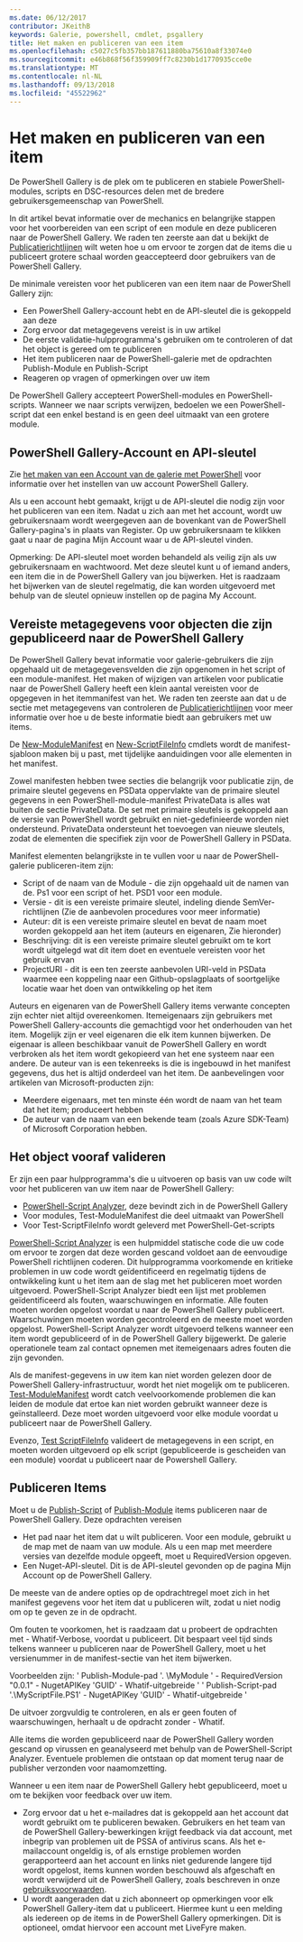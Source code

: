 ```yaml
---
ms.date: 06/12/2017
contributor: JKeithB
keywords: Galerie, powershell, cmdlet, psgallery
title: Het maken en publiceren van een item
ms.openlocfilehash: c5027c5fb357bb187611880ba75610a8f33074e0
ms.sourcegitcommit: e46b868f56f359909ff7c8230b1d1770935cce0e
ms.translationtype: MT
ms.contentlocale: nl-NL
ms.lasthandoff: 09/13/2018
ms.locfileid: "45522962"
---
```

# <a name="creating-and-publishing-an-item"></a>Het maken en publiceren van een item

De PowerShell Gallery is de plek om te publiceren en stabiele PowerShell-modules, scripts en DSC-resources delen met de bredere gebruikersgemeenschap van PowerShell.

In dit artikel bevat informatie over de mechanics en belangrijke stappen voor het voorbereiden van een script of een module en deze publiceren naar de PowerShell Gallery.
We raden ten zeerste aan dat u bekijkt de [Publicatierichtlijnen](https://msdn.microsoft.com/powershell/gallery/psgallery/psgallery-PublishingGuidelines) wilt weten hoe u om ervoor te zorgen dat de items die u publiceert grotere schaal worden geaccepteerd door gebruikers van de PowerShell Gallery.

De minimale vereisten voor het publiceren van een item naar de PowerShell Gallery zijn:

- Een PowerShell Gallery-account hebt en de API-sleutel die is gekoppeld aan deze
- Zorg ervoor dat metagegevens vereist is in uw artikel
- De eerste validatie-hulpprogramma's gebruiken om te controleren of dat het object is gereed om te publiceren
- Het item publiceren naar de PowerShell-galerie met de opdrachten Publish-Module en Publish-Script
- Reageren op vragen of opmerkingen over uw item

De PowerShell Gallery accepteert PowerShell-modules en PowerShell-scripts.
Wanneer we naar scripts verwijzen, bedoelen we een PowerShell-script dat een enkel bestand is en geen deel uitmaakt van een grotere module.

## <a name="powershell-gallery-account-and-api-key"></a>PowerShell Gallery-Account en API-sleutel

Zie [het maken van een Account van de galerie met PowerShell](https://msdn.microsoft.com/powershell/gallery/psgallery/psgallery_creating_an_account) voor informatie over het instellen van uw account PowerShell Gallery.

Als u een account hebt gemaakt, krijgt u de API-sleutel die nodig zijn voor het publiceren van een item.
Nadat u zich aan met het account, wordt uw gebruikersnaam wordt weergegeven aan de bovenkant van de PowerShell Gallery-pagina's in plaats van Register.
Op uw gebruikersnaam te klikken gaat u naar de pagina Mijn Account waar u de API-sleutel vinden.

Opmerking: De API-sleutel moet worden behandeld als veilig zijn als uw gebruikersnaam en wachtwoord.
Met deze sleutel kunt u of iemand anders, een item die in de PowerShell Gallery van jou bijwerken.
Het is raadzaam het bijwerken van de sleutel regelmatig, die kan worden uitgevoerd met behulp van de sleutel opnieuw instellen op de pagina My Account.

## <a name="required-metadata-for-items-published-to-the-powershell-gallery"></a>Vereiste metagegevens voor objecten die zijn gepubliceerd naar de PowerShell Gallery

De PowerShell Gallery bevat informatie voor galerie-gebruikers die zijn opgehaald uit de metagegevensvelden die zijn opgenomen in het script of een module-manifest.
Het maken of wijzigen van artikelen voor publicatie naar de PowerShell Gallery heeft een klein aantal vereisten voor de opgegeven in het itemmanifest van het.
We raden ten zeerste aan dat u de sectie met metagegevens van controleren de [Publicatierichtlijnen](https://msdn.microsoft.com/powershell/gallery/psgallery/psgallery-PublishingGuidelines) voor meer informatie over hoe u de beste informatie biedt aan gebruikers met uw items.

De [New-ModuleManifest](https://msdn.microsoft.com/powershell/gallery/psget/module/ModuleManifest-Reference) en [New-ScriptFileInfo](https://msdn.microsoft.com/powershell/gallery/psget/script/psget_new-scriptfileinfo) cmdlets wordt de manifest-sjabloon maken bij u past, met tijdelijke aanduidingen voor alle elementen in het manifest.

Zowel manifesten hebben twee secties die belangrijk voor publicatie zijn, de primaire sleutel gegevens en PSData oppervlakte van de primaire sleutel gegevens in een PowerShell-module-manifest PrivateData is alles wat buiten de sectie PrivateData.
De set met primaire sleutels is gekoppeld aan de versie van PowerShell wordt gebruikt en niet-gedefinieerde worden niet ondersteund.
PrivateData ondersteunt het toevoegen van nieuwe sleutels, zodat de elementen die specifiek zijn voor de PowerShell Gallery in PSData.


Manifest elementen belangrijkste in te vullen voor u naar de PowerShell-galerie publiceren-item zijn:

- Script of de naam van de Module - die zijn opgehaald uit de namen van de. Ps1 voor een script of het. PSD1 voor een module.
- Versie - dit is een vereiste primaire sleutel, indeling diende SemVer-richtlijnen (Zie de aanbevolen procedures voor meer informatie)
- Auteur: dit is een vereiste primaire sleutel en bevat de naam moet worden gekoppeld aan het item (auteurs en eigenaren, Zie hieronder)
- Beschrijving: dit is een vereiste primaire sleutel gebruikt om te kort wordt uitgelegd wat dit item doet en eventuele vereisten voor het gebruik ervan
- ProjectURI - dit is een ten zeerste aanbevolen URI-veld in PSData waarmee een koppeling naar een Github-opslagplaats of soortgelijke locatie waar het doen van ontwikkeling op het item

Auteurs en eigenaren van de PowerShell Gallery items verwante concepten zijn echter niet altijd overeenkomen.
Itemeigenaars zijn gebruikers met PowerShell Gallery-accounts die gemachtigd voor het onderhouden van het item. Mogelijk zijn er veel eigenaren die elk item kunnen bijwerken.
De eigenaar is alleen beschikbaar vanuit de PowerShell Gallery en wordt verbroken als het item wordt gekopieerd van het ene systeem naar een andere.
De auteur van is een tekenreeks is die is ingebouwd in het manifest gegevens, dus het is altijd onderdeel van het item.
De aanbevelingen voor artikelen van Microsoft-producten zijn:

- Meerdere eigenaars, met ten minste één wordt de naam van het team dat het item; produceert hebben
- De auteur van de naam van een bekende team (zoals Azure SDK-Team) of Microsoft Corporation hebben.


## <a name="pre-validate-your-item"></a>Het object vooraf valideren

Er zijn een paar hulpprogramma's die u uitvoeren op basis van uw code wilt voor het publiceren van uw item naar de PowerShell Gallery:

- [PowerShell-Script Analyzer](https://www.powershellgallery.com/packages/PSScriptAnalyzer/), deze bevindt zich in de PowerShell Gallery
- Voor modules, Test-ModuleManifest die deel uitmaakt van PowerShell
- Voor Test-ScriptFileInfo wordt geleverd met PowerShell-Get-scripts

[PowerShell-Script Analyzer](https://www.powershellgallery.com/packages/PSScriptAnalyzer/) is een hulpmiddel statische code die uw code om ervoor te zorgen dat deze worden gescand voldoet aan de eenvoudige PowerShell richtlijnen coderen. Dit hulpprogramma voorkomende en kritieke problemen in uw code wordt geïdentificeerd en regelmatig tijdens de ontwikkeling kunt u het item aan de slag met het publiceren moet worden uitgevoerd.
PowerShell-Script Analyzer biedt een lijst met problemen geïdentificeerd als fouten, waarschuwingen en informatie.
Alle fouten moeten worden opgelost voordat u naar de PowerShell Gallery publiceert. Waarschuwingen moeten worden gecontroleerd en de meeste moet worden opgelost.
PowerShell-Script Analyzer wordt uitgevoerd telkens wanneer een item wordt gepubliceerd of in de PowerShell Gallery bijgewerkt.
De galerie operationele team zal contact opnemen met itemeigenaars adres fouten die zijn gevonden.

Als de manifest-gegevens in uw item kan niet worden gelezen door de PowerShell Gallery-infrastructuur, wordt het niet mogelijk om te publiceren.
[Test-ModuleManifest](https://msdn.microsoft.com/powershell/reference/5.1/microsoft.powershell.core/test-modulemanifest) wordt catch veelvoorkomende problemen die kan leiden de module dat ertoe kan niet worden gebruikt wanneer deze is geïnstalleerd. Deze moet worden uitgevoerd voor elke module voordat u publiceert naar de PowerShell Gallery.

Evenzo, [Test ScriptFileInfo](https://msdn.microsoft.com/powershell/gallery/psget/script/psget_test-scriptfileinfo) valideert de metagegevens in een script, en moeten worden uitgevoerd op elk script (gepubliceerde is gescheiden van een module) voordat u publiceert naar de Powershell Gallery.


## <a name="publishing-items"></a>Publiceren Items

Moet u de [Publish-Script](https://msdn.microsoft.com/powershell/gallery/psget/script/psget_publish-script) of [Publish-Module](https://msdn.microsoft.com/powershell/gallery/psget/module/psget_publish-module) items publiceren naar de PowerShell Gallery.
Deze opdrachten vereisen

- Het pad naar het item dat u wilt publiceren. Voor een module, gebruikt u de map met de naam van uw module. Als u een map met meerdere versies van dezelfde module opgeeft, moet u RequiredVersion opgeven.
- Een Nuget-API-sleutel. Dit is de API-sleutel gevonden op de pagina Mijn Account op de PowerShell Gallery.

De meeste van de andere opties op de opdrachtregel moet zich in het manifest gegevens voor het item dat u publiceren wilt, zodat u niet nodig om op te geven ze in de opdracht.

Om fouten te voorkomen, het is raadzaam dat u probeert de opdrachten met - Whatif-Verbose, voordat u publiceert.
Dit bespaart veel tijd sinds telkens wanneer u publiceren naar de PowerShell Gallery, moet u het versienummer in de manifest-sectie van het item bijwerken.

Voorbeelden zijn: ' Publish-Module-pad '. \MyModule ' - RequiredVersion "0.0.1" - NugetAPIKey 'GUID' - Whatif-uitgebreide ' ' Publish-Script-pad '.\MyScriptFile.PS1' - NugetAPIKey 'GUID' - Whatif-uitgebreide '

De uitvoer zorgvuldig te controleren, en als er geen fouten of waarschuwingen, herhaalt u de opdracht zonder - Whatif.

Alle items die worden gepubliceerd naar de PowerShell Gallery worden gescand op virussen en geanalyseerd met behulp van de PowerShell-Script Analyzer.
Eventuele problemen die ontstaan op dat moment terug naar de publisher verzonden voor naamomzetting.

Wanneer u een item naar de PowerShell Gallery hebt gepubliceerd, moet u om te bekijken voor feedback over uw item.

- Zorg ervoor dat u het e-mailadres dat is gekoppeld aan het account dat wordt gebruikt om te publiceren bewaken.
Gebruikers en het team van de PowerShell Gallery-bewerkingen krijgt feedback via dat account, met inbegrip van problemen uit de PSSA of antivirus scans.
Als het e-mailaccount ongeldig is, of als ernstige problemen worden gerapporteerd aan het account en links niet gedurende langere tijd wordt opgelost, items kunnen worden beschouwd als afgeschaft en wordt verwijderd uit de PowerShell Gallery, zoals beschreven in onze [gebruiksvoorwaarden](https://www.powershellgallery.com/policies/Terms).
- U wordt aangeraden dat u zich abonneert op opmerkingen voor elk PowerShell Gallery-item dat u publiceert.
Hiermee kunt u een melding als iedereen op de items in de PowerShell Gallery opmerkingen.
Dit is optioneel, omdat hiervoor een account met LiveFyre maken.